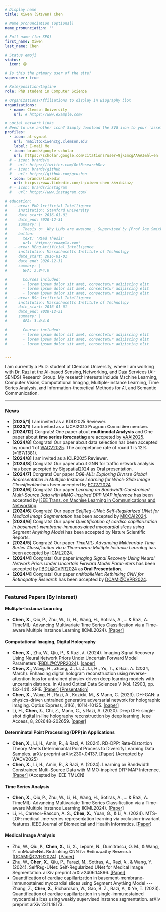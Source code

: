 ```yaml
---
# Display name
title: Xiwen (Steven) Chen

# Name pronunciation (optional)
name_pronunciation: ''

# Full name (for SEO)
first_name: Xiwen
last_name: Chen

# Status emoji
status:
  icon: 😃

# Is this the primary user of the site?
superuser: true

# Role/position/tagline
role: PhD student in Computer Science

# Organizations/Affiliations to display in Biography blox
organizations:
  - name: Clemson University
    url: # https://www.example.com/

# Social network links
# Need to use another icon? Simply download the SVG icon to your `assets/media/icons/` folder.
profiles:
  - icon: at-symbol
    url: 'mailto:xiwenc@g.clemson.edu'
    label: E-mail Me
  - icon: brands/google-scholar
    url: https://scholar.google.com/citations?user=9jKJmcgAAAAJ&hl=en
  # - icon: brands/x
  #   url: https://twitter.com/GetResearchDev
  # - icon: brands/github
  #   url: https://github.com/gcushen
  - icon: brands/linkedin
    url: https://www.linkedin.com/in/xiwen-chen-8591b72a2/
  # - icon: brands/instagram
  #   url: https://www.instagram.com/

# education:
#   - area: PhD Artificial Intelligence
#     institution: Stanford University
#     date_start: 2016-01-01
#     date_end: 2020-12-31
#     summary: |
#       Thesis on _Why LLMs are awesome_. Supervised by [Prof Joe Smith](https://example.com). Presented papers at 5 IEEE conferences with the contributions being published in 2 Springer journals.
#     button:
#       text: 'Read Thesis'
#       url: 'https://example.com'
#   - area: MEng Artificial Intelligence
#     institution: Massachusetts Institute of Technology
#     date_start: 2016-01-01
#     date_end: 2020-12-31
#     summary: |
#       GPA: 3.8/4.0

#       Courses included:
#       - lorem ipsum dolor sit amet, consectetur adipiscing elit
#       - lorem ipsum dolor sit amet, consectetur adipiscing elit
#       - lorem ipsum dolor sit amet, consectetur adipiscing elit
#   - area: BSc Artificial Intelligence
#     institution: Massachusetts Institute of Technology
#     date_start: 2016-01-01
#     date_end: 2020-12-31
#     summary: |
#       GPA: 3.4/4.0
      
#       Courses included:
#       - lorem ipsum dolor sit amet, consectetur adipiscing elit
#       - lorem ipsum dolor sit amet, consectetur adipiscing elit
#       - lorem ipsum dolor sit amet, consectetur adipiscing elit


---
```


I am currently a Ph.D. student at Clemson University, where I am working with Dr. Razi at the AI-based Sensing, Networking, and Data Services (AI-SENDS) Research Group. My research interests include Machine Learning, Computer Vision, Computational Imaging, Multiple-instance Learning, Time Series Analysis, and Information-theoretical Methods for AI, and Semantic Communication.

---
### News
- **[2025/1]** I am invited as a KDD2025 Reviewer.
- **[2025/1]** I am invited as a IJCAI2025 Program Committee member.
- **[2024/12]** Congrats! One paper about **multimodal Analysis** and One paper about **time series forecasting** are accpeted by [AAAI2025](https://aaai.org/conference/aaai/aaai-25/).
- **[2024/8]** Congrats! Our paper about data selection has been accepted by round 1 of [WACV2025](https://wacv2025.thecvf.com/). The accepetance rate of round 1 is 12% (=167/1381).
- **[2024/8]** I am invited as a ICLR2025 Reviewer.
- **[2024/8]** Congrats! Our paper about GNN for traffic network analysis has been accepted by [Sigspatial2024](https://sigspatial2024.sigspatial.org/) as Oral presentation.
- **[2024/7]** Congrats! Our paper *DGR-MIL: Exploring Diverse Global Representation in Multiple Instance Learning for Whole Slide Image Classification* has been accepted by [ECCV2024](https://eccv.ecva.net/).
- **[2024/6]** Congrats! Our paper *Learning on Bandwidth Constrained Multi-Source Data with MIMO-inspired DPP MAP Inference* has been accepted by [IEEE Trans. on Machine Learning in Communications and Networking](https://ieeexplore.ieee.org/xpl/RecentIssue.jsp?punumber=9882533).
- **[2024/6]** Congrats! Our paper *SelfReg-UNet: Self-Regularized UNet for Medical Image Segmentation* has been accepted by [MICCAI2024](https://conferences.miccai.org/2024/en/).
- **[2024/6]** Congrats! Our paper *Quantification of cardiac capillarization in basement-membrane-immunostained myocardial slices using Segment Anything Model* has been accepted by Nature Scientific Reports. 
- **[2024/5]** Congrats! Our paper *TimeMIL: Advancing Multivariate Time Series Classification via a Time-aware Multiple Instance Learning* has been accepted by [ICML2024](https://icml.cc/Conferences/2024). 
- **[2024/4]** Congrats! Our paper *Imaging Signal Recovery Using Neural Network Priors Under Uncertain Forward Model Parameters* has been accepted by [PBDL@CVPR2024](https://pbdl-ws.github.io/pbdl2024/index.html) as **Oral Presentation**. 
- **[2024/4]** Congrats! Our paper *nnMobileNet: Rethinking CNN for Retinopathy Research* has been accepted by [DCAMI@CVPR2024](https://dca-in-mi.github.io/).



---
### Featured Papers (By interest)
#### Mulitple-Instance Learning
- **Chen, X.**, Qiu, P., Zhu, W., Li, H., Wang, H., Sotiras, A., ... & Razi, A. TimeMIL: Advancing Multivariate Time Series Classification via a Time-aware Multiple Instance Learning (ICML2024). [[Paper]](https://arxiv.org/abs/2405.03140)
#### Computational Imaging, Digital Holography
- **Chen, X.**, Zhu, W., Qiu, P., & Razi, A. (2024). Imaging Signal Recovery Using Neural Network Priors Under Uncertain Forward Model Parameters ([PBDL@CVPR2024](https://pbdl-ws.github.io/pbdl2024/index.html)). [[paper]](https://openaccess.thecvf.com/content/CVPR2024W/PBDL/html/Chen_Imaging_Signal_Recovery_Using_Neural_Network_Priors_Under_Uncertain_Forward_CVPRW_2024_paper.html)
- **Chen, X.**, Wang, H., Zhang, Z., Li, Z., Li, H., Ye, T., & Razi, A. (2024, March). Enhancing digital hologram reconstruction using reverse-attention loss for untrained physics-driven deep learning models with uncertain distance. In AI and Optical Data Sciences V (Vol. 12903, pp. 132-141). SPIE. [[Paper]](https://arxiv.org/pdf/2403.12056) [[Presentation]](https://www.spiedigitallibrary.org/conference-proceedings-of-spie/12903/129030L/Enhancing-digital-hologram-reconstruction-using-reverse-attention-loss-for-untrained/10.1117/12.3005570.short#_=_)
- **Chen, X.**, Wang, H., Razi, A., Kozicki, M., & Mann, C. (2023). DH-GAN: a physics-driven untrained generative adversarial network for holographic imaging. Optics Express, 31(6), 10114-10135. [[paper]](https://opg.optica.org/oe/fulltext.cfm?uri=oe-31-6-10114&id=527879)
- Li, H., **Chen, X.**, Chi, Z., Mann, C., & Razi, A. (2020). Deep DIH: single-shot digital in-line holography reconstruction by deep learning. Ieee Access, 8, 202648-202659. [[paper]](https://ieeexplore.ieee.org/abstract/document/9250441)

#### Determinatal Point Processing (DPP) in Applications
- **Chen, X.**, Li, H., Amin, R., & Razi, A. (2024). RD-DPP: Rate-Distortion Theory Meets Determinantal Point Process to Diversify Learning Data Samples. arXiv preprint arXiv:2304.04137. [[Paper]](https://arxiv.org/abs/2304.04137) (Accepted by WACV2025)
- **Chen, X.**, Li, H., Amin, R., & Razi, A. (2024). Learning on Bandwidth Constrained Multi-Source Data with MIMO-inspired DPP MAP Inference. [[Paper]](https://ieeexplore.ieee.org/document/10580972) (Accepted by IEEE TMLCN)

#### Time Series Analysis
- **Chen, X.**, Qiu, P., Zhu, W., Li, H., Wang, H., Sotiras, A., ... & Razi, A. TimeMIL: Advancing Multivariate Time Series Classification via a Time-aware Multiple Instance Learning (ICML2024). [[Paper]](https://arxiv.org/abs/2405.03140)
- Li, H., Carreon-Rascon, A. S., **Chen, X.**, Yuan, G., & Li, A. (2024). MTS-LOF: medical time-series representation learning via occlusion-invariant features. IEEE Journal of Biomedical and Health Informatics. [[Paper]](https://ieeexplore.ieee.org/abstract/document/10460072?casa_token=81VyZitbl5UAAAAA:hK1R_quQ6-koPXKzlAY2LMW6onMHlqVQHZhbRG96fK00oyiZYitx6fUkslacvIUVnNLDYAme)

#### Medical Image Analysis
- Zhu, W., Qiu, P., **Chen, X.**, Li, X., Lepore, N., Dumitrascu, O. M., & Wang, Y. nnMobileNet: Rethinking CNN for Retinopathy Research ([DCAMI@CVPR2024](https://dca-in-mi.github.io/)). [[Paper]](https://openaccess.thecvf.com/content/CVPR2024W/DCAMI/papers/Zhu_nnMobileNet_Rethinking_CNN_for_Retinopathy_Research_CVPRW_2024_paper.pdf)
- Zhu, W., **Chen, X.**, Qiu, P., Farazi, M., Sotiras, A., Razi, A., & Wang, Y. (2024). SelfReg-UNet: Self-Regularized UNet for Medical Image Segmentation. arXiv preprint arXiv:2406.14896. [[Paper]](https://arxiv.org/pdf/2406.14896)
- Quantification of cardiac capillarization in basement-membrane-immunostained myocardial slices using Segment Anything Model
--- Zhang, Z., **Chen, X.**, Richardson, W., Gao, B. Z., Razi, A., & Ye, T. (2023). Quantification of cardiac capillarization in single-immunostained myocardial slices using weakly supervised instance segmentation. arXiv preprint arXiv:2311.18173.
